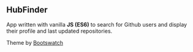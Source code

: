 ## HubFinder

App written with vanilla **JS (ES6)** to search for Github users and display their profile and last updated repositories.

Theme by [Bootswatch](https://github.com/thomaspark/bootswatch)
